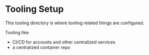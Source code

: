 # Tooling Setup

This tooling directory is where tooling related things are configured.

Tooling like:
* CI/CD for accounts and other centralized services
* a centralized container repo
